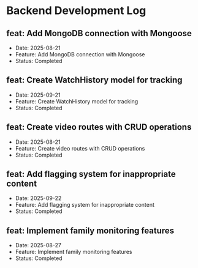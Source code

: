 # Backend Development Log


## feat: Add MongoDB connection with Mongoose
- Date: 2025-08-21
- Feature: Add MongoDB connection with Mongoose
- Status: Completed

## feat: Create WatchHistory model for tracking
- Date: 2025-09-21
- Feature: Create WatchHistory model for tracking
- Status: Completed

## feat: Create video routes with CRUD operations
- Date: 2025-08-21
- Feature: Create video routes with CRUD operations
- Status: Completed

## feat: Add flagging system for inappropriate content
- Date: 2025-09-22
- Feature: Add flagging system for inappropriate content
- Status: Completed

## feat: Implement family monitoring features
- Date: 2025-08-27
- Feature: Implement family monitoring features
- Status: Completed
